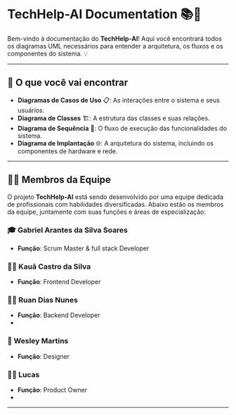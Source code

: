 # TechHelp-AI Documentation 📚🚀

Bem-vindo à documentação do **TechHelp-AI**! Aqui você encontrará todos os diagramas UML necessários para entender a arquitetura, os fluxos e os componentes do sistema. 💡

---

## 🚀 O que você vai encontrar

- **Diagramas de Casos de Uso** 📋: As interações entre o sistema e seus usuários.
- **Diagrama de Classes** 🏗️: A estrutura das classes e suas relações.
- **Diagrama de Sequência** 🔄: O fluxo de execução das funcionalidades do sistema.
- **Diagrama de Implantação** 🌐: A arquitetura do sistema, incluindo os componentes de hardware e rede.

---

## 👨‍💻 Membros da Equipe

O projeto **TechHelp-AI** está sendo desenvolvido por uma equipe dedicada de profissionais com habilidades diversificadas. Abaixo estão os membros da equipe, juntamente com suas funções e áreas de especialização:

### 🎓 Gabriel Arantes da Silva Soares
- **Função**: Scrum Master & full stack Developer

### 🧑‍💻 Kauã Castro da Silva
- **Função**: Frontend Developer

### 🧑‍💻 Ruan Dias Nunes
- **Função**: Backend Developer 
- 
### 🎨 Wesley Martins
- **Função**: Designer

### 🧑‍💼 Lucas
- **Função**: Product Owner
- 
---

